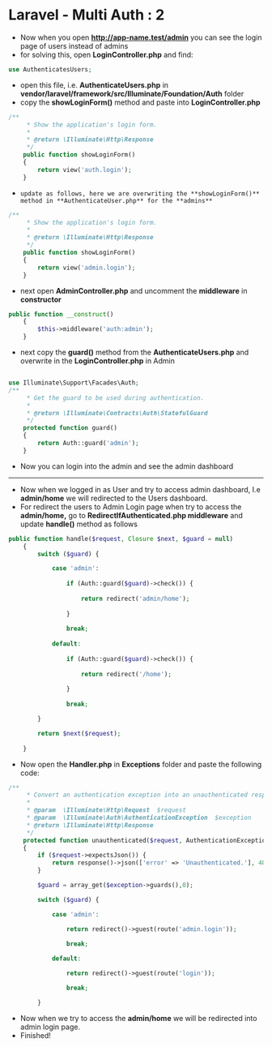 # Laravel - Multi Auth : 2
- Now when you open **http://app-name.test/admin** you can see the login page of users instead of admins
- for solving this, open **LoginController.php** and find:
```php
use AuthenticatesUsers;
```
- open this file, i.e. **AuthenticateUsers.php** in **vendor/laravel/framework/src/Illuminate/Foundation/Auth** folder
- copy the **showLoginForm()** method and paste into **LoginController.php**
```php
/**
     * Show the application's login form.
     *
     * @return \Illuminate\Http\Response
     */
    public function showLoginForm()
    {
        return view('auth.login');
    }
```
-     update as follows, here we are overwriting the **showLoginForm()** method in **AuthenticateUser.php** for the **admins**
```php
/**
     * Show the application's login form.
     *
     * @return \Illuminate\Http\Response
     */
    public function showLoginForm()
    {
        return view('admin.login');
    }
```
- next open **AdminController.php** and uncomment the **middleware** in **constructor**
```php
public function __construct()    
    {
        $this->middleware('auth:admin');
    }
```
- next copy the **guard()** method from the **AuthenticateUsers.php**  and overwrite in the **LoginController.php** in Admin
```php

use Illuminate\Support\Facades\Auth;
/**
     * Get the guard to be used during authentication.
     *
     * @return \Illuminate\Contracts\Auth\StatefulGuard
     */
    protected function guard()
    {
        return Auth::guard('admin');
    }
```
- Now you can login into the admin and see the admin dashboard
---
- Now when we logged in as User and try to access admin dashboard, I.e **admin/home** we will redirected to the Users dashboard.
- For redirect the users to Admin Login page when try to access the **admin/home,** go to **RedirectIfAuthenticated.php middleware** and update **handle()** method as follows
```php
public function handle($request, Closure $next, $guard = null)
    {   
        switch ($guard) {

            case 'admin':
            
                if (Auth::guard($guard)->check()) {
            
                    return redirect('admin/home');
            
                }
            
                break;
            
            default:
                
                if (Auth::guard($guard)->check()) {
                
                    return redirect('/home');
                
                }
                
                break;

        }

        return $next($request);
    
    }
```
- Now open the **Handler.php** in **Exceptions** folder and paste the following code:
```php
/**
     * Convert an authentication exception into an unauthenticated response.
     *
     * @param  \Illuminate\Http\Request  $request
     * @param  \Illuminate\Auth\AuthenticationException  $exception
     * @return \Illuminate\Http\Response
     */
    protected function unauthenticated($request, AuthenticationException $exception)
    {
        if ($request->expectsJson()) {
            return response()->json(['error' => 'Unauthenticated.'], 401);
        }

        $guard = array_get($exception->guards(),0);

        switch ($guard) {

            case 'admin':

                return redirect()->guest(route('admin.login'));

                break;
            
            default:

                return redirect()->guest(route('login'));

                break;

        }
```
- Now when we try to access the **admin/home** we will be redirected into admin login page.
- Finished!
